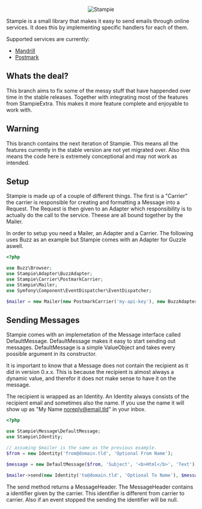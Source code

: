 <p align="center">
    <img src="https://raw.github.com/henrikbjorn/Stampie/next-version/doc/logo.png" alt="Stampie" />
</p>


Stampie is a small library that makes it easy to send emails through online services. It does this by
implementing specific handlers for each of them.

Supported services are currently:

 * [Mandrill](https://www.mandrill.com/)
 * [Postmark](https://postmarkapp.com/)


Whats the deal?
---------------

This branch aims to fix some of the messy stuff that have happended over time in the stable releases.
Together with integrating most of the features from StampieExtra. This makes it more feature complete
and enjoyable to work with.

Warning
-------

This branch contains the next iteration of Stampie. This means all the features currently in the
stable version are not yet migrated over. Also this means the code here is extremely conceptional
and may not work as intended.

Setup
-----

Stampie is made up of a couple of different things. The first is a "Carrier" the carrier is responsible
for creating and formatting a Message into a Request. The Request is then given to an Adapter which
responsibility is to actually do the call to the service. Theese are all bound together by the Mailer.

In order to setup you need a Mailer, an Adapter and a Carrier. The following uses Buzz as an example
but Stampie comes with an Adapter for Guzzle aswell.

``` php
<?php

use Buzz\Browser;
use Stampie\Adapter\BuzzAdapter;
use Stampie\Carrier\PostmarkCarrier;
use Stampie\Mailer;
use Symfony\Component\EventDispatcher\EventDispatcher;

$mailer = new Mailer(new PostmarkCarrier('my-api-key'), new BuzzAdapter(new Browser), new EventDispatcher);
```

Sending Messages
----------------

Stampie comes with an implemetation of the Message interface called DefaultMessage. DefaultMessage makes it
easy to start sending out messages. DefaultMessage is a simple ValueObject and takes every possible argument
in its constructor.

It is important to know that a Message does not contain the recipient as it did in version 0.x.x. This is because
the recipient is almost always a dynamic value, and therefor it does not make sense to have it on the message.

The recipient is wrapped as an Identity. An Identity always consists of the recipient email and sometimes also the
name. If you use the name it will show up as "My Name <noreply@email.tld>" in your inbox.

``` php
<?php

use Stampie\Message\DefaultMessage;
use Stampie\Identity;

// assuming $mailer is the same as the previous example.
$from = new Identity('from@domain.tld', 'Optional From Name');

$message = new DefaultMessage($from, 'Subject', '<b>Html</b>', 'Text');

$mailer->send(new Identity('to@domain.tld', 'Optional To Name'), $message);
```

The send method returns a MessageHeader. The MessageHeader contains a identifier given by the carrier. This identifier
is different from carrier to carrier. Also if an event stopped the sending the identifier will be null.
